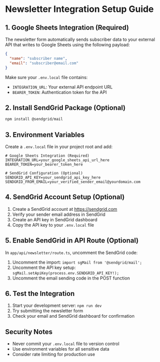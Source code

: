 # Newsletter Integration Setup Guide

## 1. Google Sheets Integration (Required)

The newsletter form automatically sends subscriber data to your external API that writes to Google Sheets using the following payload:

```json
{
  "name": "subscriber name",
  "email": "subscriber@email.com"
}
```

Make sure your `.env.local` file contains:

- `INTEGRATION_URL`: Your external API endpoint URL
- `BEARER_TOKEN`: Authentication token for the API

## 2. Install SendGrid Package (Optional)

```bash
npm install @sendgrid/mail
```

## 3. Environment Variables

Create a `.env.local` file in your project root and add:

```env
# Google Sheets Integration (Required)
INTEGRATION_URL=your_google_sheets_api_url_here
BEARER_TOKEN=your_bearer_token_here

# SendGrid Configuration (Optional)
SENDGRID_API_KEY=your_sendgrid_api_key_here
SENDGRID_FROM_EMAIL=your_verified_sender_email@yourdomain.com
```

## 4. SendGrid Account Setup (Optional)

1. Create a SendGrid account at https://sendgrid.com
2. Verify your sender email address in SendGrid
3. Create an API key in SendGrid dashboard
4. Copy the API key to your `.env.local` file

## 5. Enable SendGrid in API Route (Optional)

In `app/api/newsletter/route.ts`, uncomment the SendGrid code:

1. Uncomment the import: `import sgMail from '@sendgrid/mail';`
2. Uncomment the API key setup: `sgMail.setApiKey(process.env.SENDGRID_API_KEY!);`
3. Uncomment the email sending code in the POST function

## 6. Test the Integration

1. Start your development server: `npm run dev`
2. Try submitting the newsletter form
3. Check your email and SendGrid dashboard for confirmation

## Security Notes

- Never commit your `.env.local` file to version control
- Use environment variables for all sensitive data
- Consider rate limiting for production use
